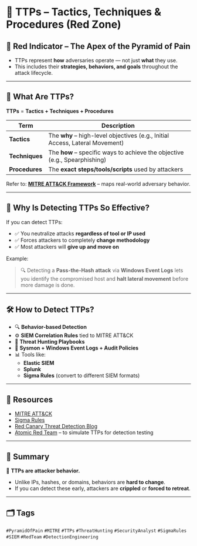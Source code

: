 # 🔺 TTPs – Tactics, Techniques & Procedures (Red Zone)

## 🔴 Red Indicator – The Apex of the Pyramid of Pain
- TTPs represent **how** adversaries operate — not just **what** they use.
- This includes their **strategies, behaviors, and goals** throughout the attack lifecycle.

---

## 🧠 What Are TTPs?

**TTPs** = **Tactics + Techniques + Procedures**

| Term        | Description                                                                 |
|-------------|-----------------------------------------------------------------------------|
| **Tactics** | The **why** – high-level objectives (e.g., Initial Access, Lateral Movement) |
| **Techniques** | The **how** – specific ways to achieve the objective (e.g., Spearphishing) |
| **Procedures** | The **exact steps/tools/scripts** used by attackers                     |

Refer to: **[MITRE ATT&CK Framework](https://attack.mitre.org)** – maps real-world adversary behavior.

---

## 🎯 Why Is Detecting TTPs So Effective?

If you can detect TTPs:
- ✅ You neutralize attacks **regardless of tool or IP used**
- ✅ Forces attackers to completely **change methodology**
- ✅ Most attackers will **give up and move on**

Example:
> 🔍 Detecting a **Pass-the-Hash attack** via **Windows Event Logs** lets you identify the compromised host and **halt lateral movement** before more damage is done.

---

## 🛠️ How to Detect TTPs?

- 🔍 **Behavior-based Detection**
- ⚙️ **SIEM Correlation Rules** tied to MITRE ATT&CK
- 🧠 **Threat Hunting Playbooks**
- 🔔 **Sysmon + Windows Event Logs + Audit Policies**
- 📊 Tools like:
  - **Elastic SIEM**
  - **Splunk**
  - **Sigma Rules** (convert to different SIEM formats)

---

## 🧰 Resources

- [MITRE ATT&CK](https://attack.mitre.org)
- [Sigma Rules](https://github.com/SigmaHQ/sigma)
- [Red Canary Threat Detection Blog](https://redcanary.com/blog/)
- [Atomic Red Team](https://github.com/redcanaryco/atomic-red-team) – to simulate TTPs for detection testing

---

## 🧠 Summary

🎯 **TTPs are attacker behavior.**
- Unlike IPs, hashes, or domains, behaviors are **hard to change**.
- If you can detect these early, attackers are **crippled** or **forced to retreat**.

---

## 🗂️ Tags
`#PyramidOfPain` `#MITRE` `#TTPs` `#ThreatHunting` `#SecurityAnalyst` `#SigmaRules` `#SIEM` `#RedTeam` `#DetectionEngineering`
